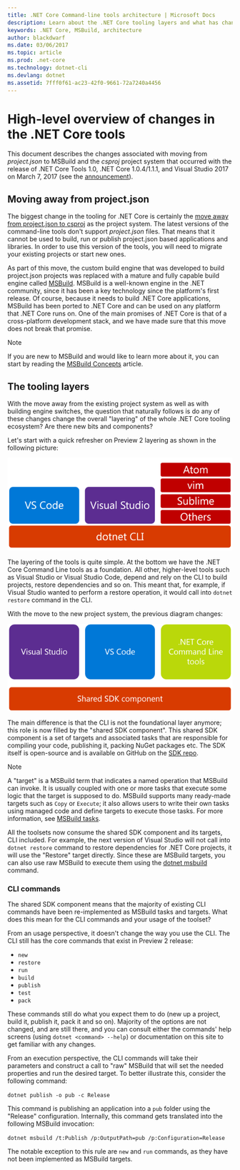 ```yaml
---
title: .NET Core Command-line tools architecture | Microsoft Docs
description: Learn about the .NET Core tooling layers and what has changed in recent versions.
keywords: .NET Core, MSBuild, architecture
author: blackdwarf
ms.date: 03/06/2017
ms.topic: article
ms.prod: .net-core
ms.technology: dotnet-cli
ms.devlang: dotnet
ms.assetid: 7fff0f61-ac23-42f0-9661-72a7240a4456
---
```


# High-level overview of changes in the .NET Core tools

This document describes the changes associated with moving from *project.json* to MSBuild and the *csproj* project system that occurred with the release of .NET Core Tools 1.0, .NET Core 1.0.4/1.1.1, and Visual Studio 2017 on March 7, 2017 (see the [announcement](https://blogs.msdn.microsoft.com/dotnet/2017/03/07/announcing-net-core-tools-1-0/)).

## Moving away from project.json
The biggest change in the tooling for .NET Core is certainly the [move away from project.json to csproj](https://blogs.msdn.microsoft.com/dotnet/2016/05/23/changes-to-project-json/) as the project system. The latest versions of the command-line tools don't support *project.json* files. That means that it cannot be used to build, run or publish project.json based applications and libraries. In order to use this version of the tools, you will need to migrate your existing projects or start new ones. 

As part of this move, the custom build engine that was developed to build project.json projects was replaced with a mature and fully capable build engine called [MSBuild](https://github.com/Microsoft/msbuild). MSBuild is a well-known engine in the .NET community, since it has been a key technology since the platform's first release. Of course, because it needs to build .NET Core applications, MSBuild has been ported to .NET Core and can be used on any platform that .NET Core runs on. One of the main promises of .NET Core is that of a cross-platform development stack, and we have made sure that this move does not break that promise.

> [!NOTE]
> If you are new to MSBuild and would like to learn more about it, you can start by reading 
> the [MSBuild Concepts](https://docs.microsoft.com/visualstudio/msbuild/msbuild-concepts) article. 

## The tooling layers
With the move away from the existing project system as well as with building engine switches, the question that naturally follows is do any of these changes change the overall "layering" of the whole .NET Core tooling ecosystem? Are there new bits and components?

Let's start with a quick refresher on Preview 2 layering as shown in the following picture:

![Preview 2 tools high-level architecture](media/cli-msbuild-architecture/p2-arch.png)

The layering of the tools is quite simple. At the bottom we have the .NET Core Command Line tools as a foundation. All other, higher-level tools such as Visual Studio or Visual Studio Code, depend and rely on the CLI to build projects, restore dependencies and so on. This meant that, for example, if Visual Studio wanted to perform a restore operation, it would call into `dotnet restore` command in the CLI. 

With the move to the new project system, the previous diagram changes: 

![.NET Core SDK 1.0.0 high-level architecture](media/cli-msbuild-architecture/p3-arch.png)

The main difference is that the CLI is not the foundational layer anymore; this role is now filled by the "shared SDK component". This shared SDK component is a set of targets and associated tasks that are responsible for compiling your code, publishing it, packing NuGet packages etc. The SDK itself is open-source and is available on GitHub on the [SDK repo](https://github.com/dotnet/sdk). 

> [!NOTE]
> A "target" is a MSBuild term that indicates a named operation that MSBuild can invoke. It is usually coupled with one or more tasks that execute some logic that the target is supposed to do. MSBuild supports many ready-made targets such as `Copy` or `Execute`; it also allows users to write their own tasks using managed code and define targets to execute those tasks. For more information, see [MSBuild tasks](https://docs.microsoft.com/visualstudio/msbuild/msbuild-tasks). 

All the toolsets now consume the shared SDK component and its targets, CLI included. For example, the next version of Visual Studio will not call into `dotnet restore` command to restore dependencies for .NET Core projects, it will use the "Restore" target directly. Since these are MSBuild targets, you can also use raw MSBuild to execute them using the [dotnet msbuild](dotnet-msbuild.md) command. 

### CLI commands
The shared SDK component means that the majority of existing CLI commands have been re-implemented as MSBuild tasks and targets. What does this mean for the CLI commands and your usage of the toolset? 

From an usage perspective, it doesn't change the way you use the CLI. The CLI still has the core commands that exist in Preview 2 release:

* `new`
* `restore`
* `run` 
* `build`
* `publish`
* `test`
* `pack` 

These commands still do what you expect them to do (new up a project, build it, publish it, pack it and so on). Majority of the options are not changed, and are still there, and you can consult either the commands' help screens (using `dotnet <command> --help`) or documentation on this site to get familiar with any changes. 

From an execution perspective, the CLI commands will take their parameters and construct a call to "raw" MSBuild that will set the needed properties and run the desired target. To better illustrate this, consider the following command: 

   `dotnet publish -o pub -c Release`
    
This command is publishing an application into a `pub` folder using the "Release" configuration. Internally, this command gets translated into the following MSBuild invocation: 

   `dotnet msbuild /t:Publish /p:OutputPath=pub /p:Configuration=Release`

The notable exception to this rule are `new` and `run` commands, as they have not been implemented as MSBuild targets.